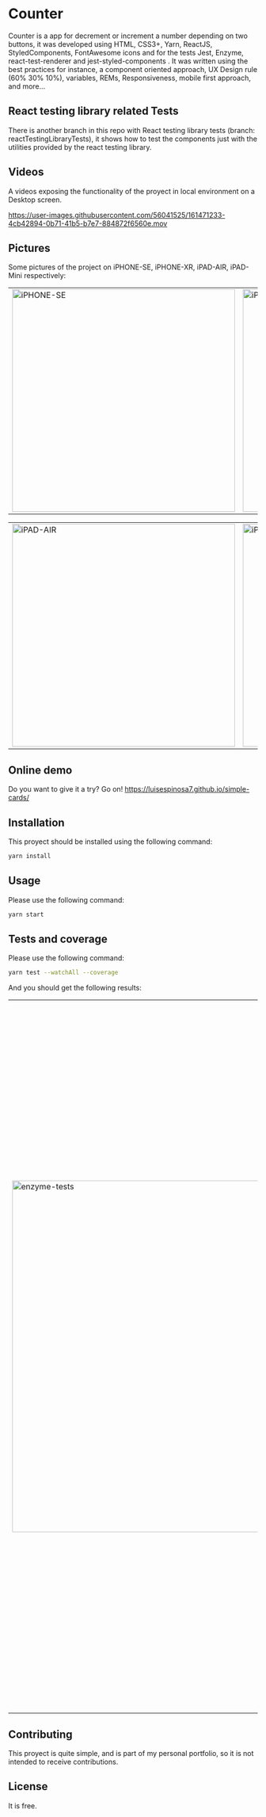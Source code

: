 # Counter

Counter is a app for decrement or increment a number depending on two buttons, it was developed using HTML, CSS3+, Yarn, ReactJS, StyledComponents, FontAwesome icons and for the tests Jest, Enzyme, react-test-renderer and jest-styled-components  . It was written using the best practices for instance, a component oriented approach, UX Design rule (60% 30% 10%), variables, REMs, Responsiveness, mobile first approach, and more... 

## React testing library related Tests
There is another branch in this repo with React testing library tests (branch: reactTestingLibraryTests), it shows how to test the components just with the utilities provided by the react testing library. 

## Videos
A videos exposing the functionality of the proyect in local environment on a Desktop screen.

https://user-images.githubusercontent.com/56041525/161471233-4cb42894-0b71-41b5-b7e7-884872f6560e.mov


## Pictures
Some pictures of the project on iPHONE-SE, iPHONE-XR, iPAD-AIR,  iPAD-Mini respectively:

<table style="width:100%">
  <tr>
    <td>
  		<img width="450" alt="iPHONE-SE" src="https://user-images.githubusercontent.com/56041525/161471265-ce927a36-a8e0-4b93-a034-f77631e96d43.png">
	  </td>
    <td>
  	<img width="450" alt="iPHONE-XR" src="https://user-images.githubusercontent.com/56041525/161471636-c4b5aade-772f-4bc7-aa0d-94122a0c64f7.png">
    </td>
  </tr>
</table>


<table style="width:100%">
  <tr>
    <td>
  		<img width="450" alt="iPAD-AIR" src="https://user-images.githubusercontent.com/56041525/161471672-5c5f3312-ca4d-4c2f-a1c7-d349c3c18fb3.png">
	  </td>
    <td>
  	<img width="450" alt="iPAD-MINI" src="https://user-images.githubusercontent.com/56041525/161471692-4fadca29-b200-46cb-9bc7-c13ceb8c2c14.png">
    </td>
  </tr>
</table>



## Online demo
Do you want to give it a try? Go on! 
https://luisespinosa7.github.io/simple-cards/

## Installation

This proyect should be installed using the following command:
```bash
yarn install
```

## Usage
Please use the following command:

```bash
yarn start
```

## Tests and coverage
Please use the following command:

```bash
yarn test --watchAll --coverage
```

And you should get the following results:

<table style="width:100%">
  <tr>
    <td>
  		<img width="710" alt="enzyme-tests" src="https://user-images.githubusercontent.com/56041525/161471090-21c1a109-2ad7-4e51-8cfa-03219273d07d.png">
	  </td>
    <td>
  	<img width="1433" alt="enzyme-coverage" src="https://user-images.githubusercontent.com/56041525/161471149-c47e870b-5f13-4f65-ae75-de4769de470e.png">
    </td>
  </tr>
</table>



## Contributing
This proyect is quite simple, and is part of my personal portfolio, so it is not intended to receive contributions.


## License
It is free.

